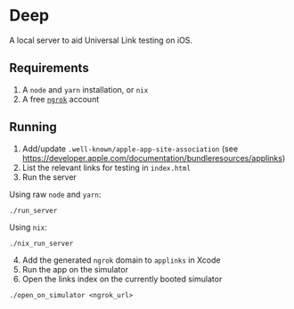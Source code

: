# Deep

A local server to aid Universal Link testing on iOS. 

## Requirements

1. A `node` and `yarn` installation, or `nix`
2. A free [`ngrok`](https://ngrok.io) account

## Running

1. Add/update `.well-known/apple-app-site-association` (see https://developer.apple.com/documentation/bundleresources/applinks)
2. List the relevant links for testing in `index.html`
3. Run the server

Using raw `node` and `yarn`:
```
./run_server
```
Using `nix`:
```
./nix_run_server
```
4. Add the generated `ngrok` domain to `applinks` in Xcode
5. Run the app on the simulator
6. Open the links index on the currently booted simulator
```
./open_on_simulator <ngrok_url>
```
